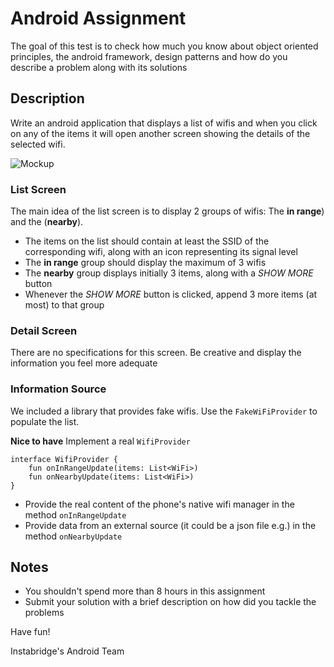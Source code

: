 # Android Assignment

The goal of this test is to check how much you know about object oriented principles, the android framework, 
design patterns and how do you describe a problem along with its solutions

## Description
Write an android application that displays a list of wifis and when you click on any of the items it will open another screen 
showing the details of the selected wifi.

![Mockup](https://github.com/Instabridge/android-assignment/blob/master/images/mock.png)

### List Screen
The main idea of the list screen is to display 2 groups of wifis: The **in range**) and the (**nearby**).

* The items on the list should contain at least the SSID of the corresponding wifi, along with an icon representing its signal level
* The **in range** group should display the maximum of 3 wifis
* The **nearby** group displays initially 3 items, along with a _SHOW MORE_ button
* Whenever the _SHOW MORE_ button is clicked, append 3 more items (at most) to that group

### Detail Screen
There are no specifications for this screen. Be creative and display the information you feel more adequate

### Information Source
We included a library that provides fake wifis. Use the `FakeWiFiProvider` to populate the list.

**Nice to have**
Implement a real `WifiProvider`
```
interface WifiProvider {
    fun onInRangeUpdate(items: List<WiFi>)
    fun onNearbyUpdate(items: List<WiFi>)
}
```
- Provide the real content of the phone's native wifi manager in the method `onInRangeUpdate`
- Provide data from an external source (it could be a json file e.g.) in the method `onNearbyUpdate`

## Notes
- You shouldn't spend more than 8 hours in this assignment
- Submit your solution with a brief description on how did you tackle the problems

Have fun!

Instabridge's Android Team
